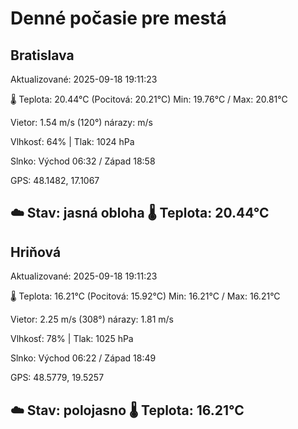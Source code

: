 ﻿# Denné počasie pre mestá

## Bratislava
Aktualizované: 2025-09-18 19:11:23

🌡️ Teplota: 20.44°C 
(Pocitová: 20.21°C)
Min: 19.76°C / Max: 20.81°C

Vietor: 1.54 m/s    (120°) 
nárazy:  m/s

Vlhkosť: 64% | Tlak: 1024 hPa

Slnko: Východ 06:32 / Západ 18:58

GPS: 48.1482, 17.1067

☁️ Stav: jasná obloha        🌡️ Teplota: 20.44°C
---

## Hriňová
Aktualizované: 2025-09-18 19:11:23

🌡️ Teplota: 16.21°C 
(Pocitová: 15.92°C)
Min: 16.21°C / Max: 16.21°C

Vietor: 2.25 m/s (308°)
nárazy: 1.81 m/s

Vlhkosť: 78% | Tlak: 1025 hPa

Slnko: Východ 06:22 / Západ 18:49

GPS: 48.5779, 19.5257

☁️ Stav: polojasno        🌡️ Teplota: 16.21°C
---
